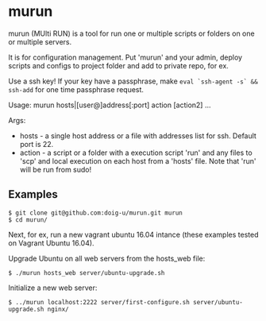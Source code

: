 # murun
murun (MUlti RUN) is a tool for run one or multiple scripts or folders on one or multiple servers.

It is for configuration management. Put 'murun' and your admin, deploy scripts and configs to project folder and add to private repo, for ex.

Use a ssh key! If your key have a passphrase, make ``eval `ssh-agent -s` && ssh-add`` for one time passphrase request.

Usage: murun hosts|[user@]address[:port] action [action2] ...

Args:
- hosts - a single host address or a file with addresses list for ssh. Default port is 22.
- action - a script or a folder with a execution script 'run' and any files to 'scp' and local execution on each host from a 'hosts' file. Note that 'run' will be run from sudo!

## Examples

```
$ git clone git@github.com:doig-u/murun.git murun
$ cd murun/
```

Next, for ex, run a new vagrant ubuntu 16.04 intance (these examples tested on Vagrant Ubuntu 16.04).

Upgrade Ubuntu on all web servers from the hosts_web file:

`$ ./murun hosts_web server/ubuntu-upgrade.sh`

Initialize a new web server:

`$ ../murun localhost:2222 server/first-configure.sh server/ubuntu-upgrade.sh nginx/`
